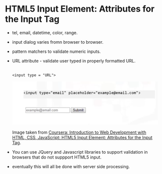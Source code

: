 # HTML5 Input Element: Attributes for the Input Tag

* tel, email, datetime, color, range.
* input dialog varies fromn browser to browser.
* pattern matchers to validate numeric inputs.
* URL attribute - validate user typed in properly formatted URL.

  ```html5

  <input type = "URL">

  ```

  ![url-input-example](/assets/url-input-example.png)

  Image taken from [Coursera: Introduction to Web Development with HTML, CSS, JavaScript:
HTML5 Input Element: Attributes for the Input Tag](https://www.coursera.org/learn/introduction-to-web-development-with-html-css-javacript/lecture/JZVe2/html5-input-element-attributes-for-the-input-tag).

* You can use JQuery and Javascript libraries to support validation in browsers that do not suppport HTML5 input.
* eventually this will all be done with server side processing.
